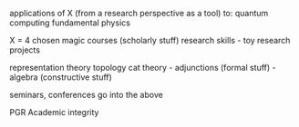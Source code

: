 applications of X (from a research perspective as a tool) to:
quantum computing
fundamental physics

X =
4 chosen magic courses (scholarly stuff)
research skills - toy research projects

representation theory
topology
cat theory - adjunctions (formal stuff) - algebra (constructive stuff)

seminars, conferences go into the above

PGR Academic integrity